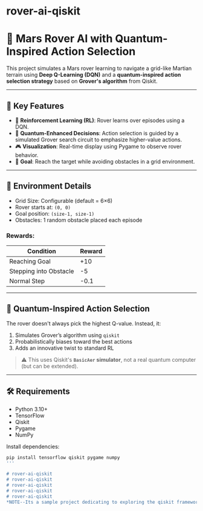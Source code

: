 # rover-ai-qiskit


# 🚀 Mars Rover AI with Quantum-Inspired Action Selection

This project simulates a Mars rover learning to navigate a grid-like Martian terrain using **Deep Q-Learning (DQN)** and a **quantum-inspired action selection strategy** based on **Grover's algorithm** from Qiskit.

---

## 🧠 Key Features

- 🔁 **Reinforcement Learning (RL)**: Rover learns over episodes using a DQN.
- 🧮 **Quantum-Enhanced Decisions**: Action selection is guided by a simulated Grover search circuit to emphasize higher-value actions.
- 🎮 **Visualization**: Real-time display using Pygame to observe rover behavior.
- 🌌 **Goal**: Reach the target while avoiding obstacles in a grid environment.

---

## 📐 Environment Details

- Grid Size: Configurable (default = 6×6)
- Rover starts at: `(0, 0)`
- Goal position: `(size-1, size-1)`
- Obstacles: 1 random obstacle placed each episode

### Rewards:
| Condition              | Reward   |
|------------------------|----------|
| Reaching Goal          | +10      |
| Stepping into Obstacle | -5       |
| Normal Step            | -0.1     |

---

## 🧪 Quantum-Inspired Action Selection

The rover doesn't always pick the highest Q-value. Instead, it:
1. Simulates Grover’s algorithm using `qiskit`
2. Probabilistically biases toward the best actions
3. Adds an innovative twist to standard RL

> ⚠️ This uses Qiskit's **`BasicAer` simulator**, not a real quantum computer (but can be extended).

---

## 🛠 Requirements

- Python 3.10+
- TensorFlow
- Qiskit
- Pygame
- NumPy


Install dependencies:
```bash
pip install tensorflow qiskit pygame numpy
'''

# rover-ai-qiskit
# rover-ai-qiskit
# rover-ai-qiskit
# rover-ai-qiskit
# rover-ai-qiskit
*NOTE--Its a sample project dedicating to exploring the qiskit framework*
